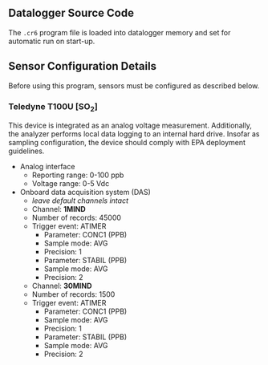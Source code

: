 Datalogger Source Code
----------------------

The `.cr6` program file is loaded into datalogger memory and set for automatic
run on start-up.


## Sensor Configuration Details

Before using this program, sensors must be configured as described below.

### Teledyne T100U [SO<sub>2</sub>]

This device is integrated as an analog voltage measurement. Additionally, the
analyzer performs local data logging to an internal hard drive. Insofar as 
sampling configuration, the device should comply with EPA deployment guidelines.

* Analog interface
    * Reporting range: 0-100 ppb
    * Voltage range: 0-5 Vdc
* Onboard data acquisition system (DAS)
    * *leave default channels intact*
    * Channel: **1MIND**
    * Number of records: 45000
    * Trigger event: ATIMER
        * Parameter: CONC1 (PPB)
        * Sample mode: AVG
        * Precision: 1
        * Parameter: STABIL (PPB)
        * Sample mode: AVG
        * Precision: 2
    * Channel: **30MIND**
    * Number of records: 1500
    * Trigger event: ATIMER
        * Parameter: CONC1 (PPB)
        * Sample mode: AVG
        * Precision: 1
        * Parameter: STABIL (PPB)
        * Sample mode: AVG
        * Precision: 2

